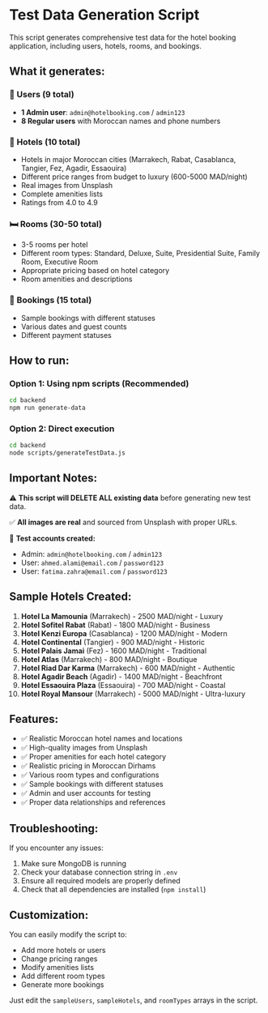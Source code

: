 # Test Data Generation Script

This script generates comprehensive test data for the hotel booking application, including users, hotels, rooms, and bookings.

## What it generates:

### 👥 Users (9 total)
- **1 Admin user**: `admin@hotelbooking.com` / `admin123`
- **8 Regular users** with Moroccan names and phone numbers

### 🏨 Hotels (10 total)
- Hotels in major Moroccan cities (Marrakech, Rabat, Casablanca, Tangier, Fez, Agadir, Essaouira)
- Different price ranges from budget to luxury (600-5000 MAD/night)
- Real images from Unsplash
- Complete amenities lists
- Ratings from 4.0 to 4.9

### 🛏️ Rooms (30-50 total)
- 3-5 rooms per hotel
- Different room types: Standard, Deluxe, Suite, Presidential Suite, Family Room, Executive Room
- Appropriate pricing based on hotel category
- Room amenities and descriptions

### 📅 Bookings (15 total)
- Sample bookings with different statuses
- Various dates and guest counts
- Different payment statuses

## How to run:

### Option 1: Using npm scripts (Recommended)
```bash
cd backend
npm run generate-data
```

### Option 2: Direct execution
```bash
cd backend
node scripts/generateTestData.js
```

## Important Notes:

⚠️ **This script will DELETE ALL existing data** before generating new test data.

✅ **All images are real** and sourced from Unsplash with proper URLs.

🔑 **Test accounts created:**
- Admin: `admin@hotelbooking.com` / `admin123`
- User: `ahmed.alami@email.com` / `password123`
- User: `fatima.zahra@email.com` / `password123`

## Sample Hotels Created:

1. **Hotel La Mamounia** (Marrakech) - 2500 MAD/night - Luxury
2. **Hotel Sofitel Rabat** (Rabat) - 1800 MAD/night - Business
3. **Hotel Kenzi Europa** (Casablanca) - 1200 MAD/night - Modern
4. **Hotel Continental** (Tangier) - 900 MAD/night - Historic
5. **Hotel Palais Jamai** (Fez) - 1600 MAD/night - Traditional
6. **Hotel Atlas** (Marrakech) - 800 MAD/night - Boutique
7. **Hotel Riad Dar Karma** (Marrakech) - 600 MAD/night - Authentic
8. **Hotel Agadir Beach** (Agadir) - 1400 MAD/night - Beachfront
9. **Hotel Essaouira Plaza** (Essaouira) - 700 MAD/night - Coastal
10. **Hotel Royal Mansour** (Marrakech) - 5000 MAD/night - Ultra-luxury

## Features:

- ✅ Realistic Moroccan hotel names and locations
- ✅ High-quality images from Unsplash
- ✅ Proper amenities for each hotel category
- ✅ Realistic pricing in Moroccan Dirhams
- ✅ Various room types and configurations
- ✅ Sample bookings with different statuses
- ✅ Admin and user accounts for testing
- ✅ Proper data relationships and references

## Troubleshooting:

If you encounter any issues:

1. Make sure MongoDB is running
2. Check your database connection string in `.env`
3. Ensure all required models are properly defined
4. Check that all dependencies are installed (`npm install`)

## Customization:

You can easily modify the script to:
- Add more hotels or users
- Change pricing ranges
- Modify amenities lists
- Add different room types
- Generate more bookings

Just edit the `sampleUsers`, `sampleHotels`, and `roomTypes` arrays in the script.
